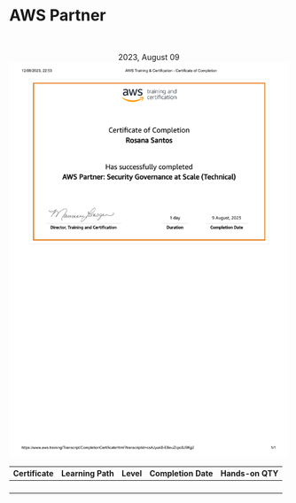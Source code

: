 <h1>AWS Partner</h1>

<br>

<p align="center">2023, August 09<br>
                 <img width="1000px" src="https://github.com/RosanaFSS/AWS-Cloud-Solutions-Architect-Journey/blob/AWS-Training-and-Certification/AWS%20S%20B%20-%202023%2C%20August%2009%2C%20AWS%20Partner%20-%20Security%20Governance%20at%20Scale%20(Technical).pdf"> </p>


<div align="center">

| Certificate                                 | Learning Path                | Level            | Completion Date     | Hands-on QTY |
| :-----------------------------------------: | :--------------------------- | :--------------- | :------------------ | -----------: | 
| <img src="" style="width:280px;"/> |       |           |  |  | 


</div>

